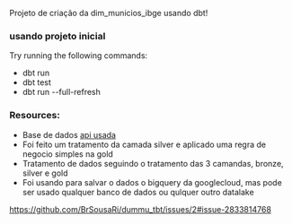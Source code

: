 Projeto de criação da dim_municios_ibge usando dbt!

### usando projeto inicial

Try running the following commands:

- dbt run
- dbt test
- dbt run --full-refresh

### Resources:

- Base de dados [api usada](https://servicodados.ibge.gov.br/api/v1/localidades/municipios)
- Foi feito um tratamento da camada silver e aplicado uma regra de negocio simples na gold
- Tratamento de dados seguindo o tratamento das 3 camandas, bronze, silver e gold
- Foi usando para salvar o dados o bigquery da googlecloud, mas pode ser usado qualquer banco de dados ou qulquer outro datalake

https://github.com/BrSousaRi/dummu_tbt/issues/2#issue-2833814768


